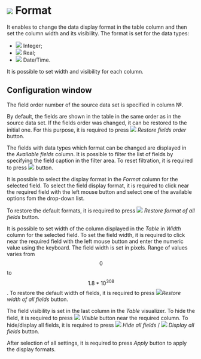 # ![](../../images/icons/toolbar-controls/format_default.svg) Format

It enables to change the data display format in the table column and then set the column width and its visibility.
The format is set for the data types:

* ![](../../images/icons/data-types/integer_default.svg) Integer;
* ![](../../images/icons/data-types/float_default.svg) Real;
* ![](../../images/icons/data-types/datetime_default.svg) Date/Time.

It is possible to set width and visibility for each column.

## Configuration window

The field order number of the source data set is specified in column №.

By default, the fields are shown in the table in the same order as in the source data set. If the fields order was changed, it can be restored to the initial one. For this purpose, it is required to press ![](../../images/icons/toolbar-controls/refresh-all_default.svg) *Restore fields order* button.

The fields with data types which format can be changed are displayed in the *Available fields* column. It is possible to filter the list of fields by specifying the field caption in the filter area. To reset filtration, it is required to press ![](../../images/extjs-theme/form/clear-trigger/clear-trigger_default.svg) button.

It is possible to select the display format in the  *Format* column for the selected field. To select the field display format, it is required to click near the required field with the left mouse button and select one of the available options fom the drop-down list.

To restore the default formats, it is required to press ![](../../images/icons/toolbar-controls/delete-all_default.svg) *Restore format of all fields* button.

It is possible to set width of the column displayed in the *Table* in *Width* column for the selected field. To set the field width, it is required to click near the required field with the left mouse button and enter the numeric value using the keyboard. The field width is set in pixels. Range of values varies from $$0$$ to $$1.8*10^{308}$$.
To restore the default width of fields, it is required to press ![](../../images/icons/toolbar-controls/delete-all_default.svg)*Restore width of all fields* button.

The field visibility is set in the last column in the *Table* visualizer. To hide the field, it is required to press ![](../../images/icons/toolbar-controls/visible_default.svg) *Visible* button near the required column.
To hide/display all fields, it is required to press ![](../../images/icons/toolbar-controls/visible_default.svg) *Hide all fields* / ![](../../images/icons/toolbar-controls/invisible_default.svg) *Display all fields* button.

After selection of all settings, it is required to press *Apply* button to apply the display formats.
